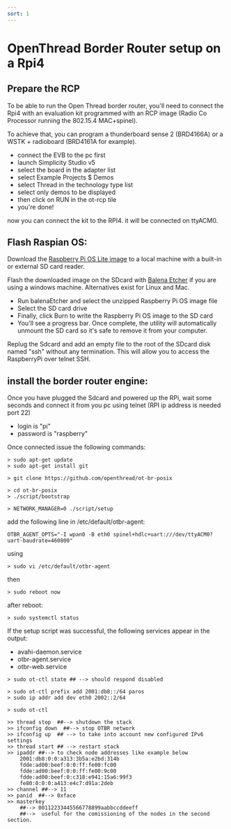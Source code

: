 ```yaml
---
sort: 1
---
```


# OpenThread Border Router setup on a Rpi4

## Prepare the RCP

To be able to run the Open Thread border router, you'll need to connect the Rpi4 with an evaluation kit programmed with an RCP image (Radio Co Processor running the 802.15.4 MAC+spinel).

To achieve that, you can program a thunderboard sense 2 (BRD4166A) or a WSTK + radioboard (BRD4161A for example).

 - connect the EVB to the pc first
 - launch Simplicity Studio v5
 - select the board in the adapter list
 - select Example Projects $ Demos
 - select Thread in the technology type list
 - select only demos to be displayed
 - then click on RUN in the ot-rcp tile
 - you're done!

now you can connect the kit to the RPI4. it will be connected on ttyACM0.


## Flash Raspian OS:

Download the [Raspberry Pi OS Lite image](https://www.raspberrypi.org/downloads/raspberry-pi-os/) to a local machine with a built-in or external SD card reader.

Flash the downloaded image on the SDcard with [Balena Etcher](https://www.balena.io/etcher/) if you are using a windows machine. Alternatives exist for Linux and Mac.

- Run balenaEtcher and select the unzipped Raspberry Pi OS image file
- Select the SD card drive
- Finally, click Burn to write the Raspberry Pi OS image to the SD card
- You'll see a progress bar. Once complete, the utility will automatically unmount the SD card so it's safe to remove it from your computer.

Replug the Sdcard and add an empty file to the root of the SDcard disk named "ssh" without any termination. This will allow you to access the RaspberryPi over telnet SSH.

## install the border router engine:

Once you have plugged the Sdcard and powered up the RPi, wait some seconds and connect it from you pc using telnet (RPI ip address is needed port 22)

- login is "pi"
- password is "raspberry"

Once connected issue the following commands:

```
> sudo apt-get update
> sudo apt-get install git
```

```
> git clone https://github.com/openthread/ot-br-posix
```

```
> cd ot-br-posix
> ./script/bootstrap
```

```
> NETWORK_MANAGER=0 ./script/setup
```


add the following line in /etc/default/otbr-agent:

```
OTBR_AGENT_OPTS="-I wpan0 -B eth0 spinel+hdlc+uart:///dev/ttyACM0?uart-baudrate=460800"
```

using

```
> sudo vi /etc/default/otbr-agent
```

then

```
> sudo reboot now
```

after reboot:

```
> sudo systemctl status
```

If the setup script was successful, the following services appear in the output:

- avahi-daemon.service
- otbr-agent.service
- otbr-web.service

```
> sudo ot-ctl state ## --> should respond disabled
```

```
> sudo ot-ctl prefix add 2001:db8::/64 paros
> sudo ip addr add dev eth0 2002::2/64
```

```
> sudo ot-ctl

>> thread stop  ##--> shutdown the stack
>> ifconfig down  ##--> stop OTBR network
>> ifconfig up  ## --> to take into account new configured IPv6 settings
>> thread start ## --> restart stack
>> ipaddr ##--> to check node addresses like example below
	2001:db8:0:0:a313:3b5a:e2bd:314b
	fdde:ad00:beef:0:0:ff:fe00:fc00
	fdde:ad00:beef:0:0:ff:fe00:9c00
	fdde:ad00:beef:0:c318:e941:15a6:99f3
	fe80:0:0:0:a413:e4c7:d91a:2deb
>> channel ##--> 11
>> panid  ##--> 0xface
>> masterkey
	##--> 00112233445566778899aabbccddeeff   
	##-->  useful for the comissioning of the nodes in the second section.
```



 
